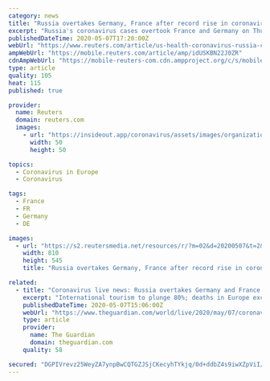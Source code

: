 ```yaml
---
category: news
title: "Russia overtakes Germany, France after record rise in coronavirus cases"
excerpt: "Russia's coronavirus cases overtook France and Germany on Thursday to become the fifth highest number in the world after a record daily rise, and Moscow's mayor said the real figure, not captured by official statistics,"
publishedDateTime: 2020-05-07T17:20:00Z
webUrl: "https://www.reuters.com/article/us-health-coronavirus-russia-cases-idUSKBN22J0ZR"
ampWebUrl: "https://mobile.reuters.com/article/amp/idUSKBN22J0ZR"
cdnAmpWebUrl: "https://mobile-reuters-com.cdn.ampproject.org/c/s/mobile.reuters.com/article/amp/idUSKBN22J0ZR"
type: article
quality: 105
heat: 115
published: true

provider:
  name: Reuters
  domain: reuters.com
  images:
    - url: "https://insideout.app/coronavirus/assets/images/organizations/reuters.com-50x50.jpg"
      width: 50
      height: 50

topics:
  - Coronavirus in Europe
  - Coronavirus

tags:
  - France
  - FR
  - Germany
  - DE

images:
  - url: "https://s2.reutersmedia.net/resources/r/?m=02&d=20200507&t=2&i=1517768397&w=&fh=545px&fw=&ll=&pl=&sq=&r=LYNXMPEG460HF"
    width: 810
    height: 545
    title: "Russia overtakes Germany, France after record rise in coronavirus cases"

related:
  - title: "Coronavirus live news: Russia overtakes Germany and France after record rise in cases"
    excerpt: "International tourism to plunge 80%; deaths in Europe exceed 150,000 as UN warns of multiple famine risk; White House says US-China relationship one of ‘disappointment’"
    publishedDateTime: 2020-05-07T15:06:00Z
    webUrl: "https://www.theguardian.com/world/live/2020/may/07/coronavirus-live-news-trump-says-covid-19-task-force-to-continue-indefinitely-as-us-china-rift-widens"
    type: article
    provider:
      name: The Guardian
      domain: theguardian.com
    quality: 58

secured: "DGPIVrevz25WeyZA7ynpBwCQTGZJSjCKecyhTYkjq/0d+ddbZ4s9iwXZpViI/EOp5+ozi+ci/dSaHk+eR1lJ2D2XRS0FTo8b00wac/ufYTxHxVZEpiywaWtxr7HJXfmQ/xOPG+XxMZO7/OMkmB2DKYT3s8SYCXN5fjFMGJrSrpEJrBFqDwnQZZ3Rph+1r2iOUARz6RoFZHuwjECrorBZhp7rHceeJdz7gNSDEYrY7OtRrCUWiao2W5c+YX1Dy/NAG2/MTaClkH2kxbDJRfU61B99VQ2m2Rk7ON/Ra1hkUYtsQgFbSOHQ7ftqvXppFGCD3NpXRuF8MahFfHhZXIypusAeE/qri69AaRNW4nw6b/dkLYANV8bBzxGwyIYot3HSqxr/ZCoYBfO1XikcI6oLtUV2rkPmvE/owx31DJb79WBP6kcFt0zmXMAcCrekpWF7vCd1GC8v4ubOMAJZNrTsjVQBe+nZfDzLBCpuzBNYYIE=;C2pphnrfWuON1MkB6SKaOw=="
---
```


